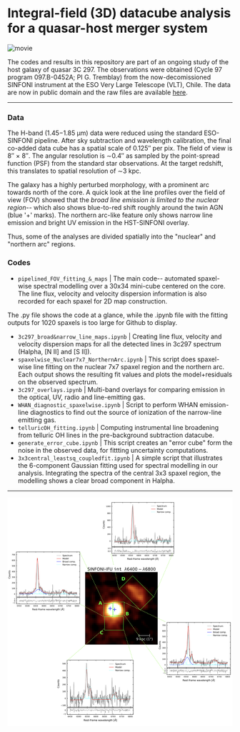 # Integral-field (3D) datacube analysis for a quasar-host merger system

![movie](https://github.com/chetnaduggal/IFU-datacube-analysis/assets/67710398/85aeb7fe-adb3-45ae-8e2d-e0d86ea1ad63)

The codes and results in this repository are part of an ongoing study of the host galaxy of quasar 3C 297. The observations were obtained (Cycle 97 program 097.B-0452A; PI G. Tremblay) from the now-decomissioned SINFONI instrument at the ESO Very Large Telescope (VLT), Chile. 
The data are now in public domain and the raw files are available [here](http://archive.eso.org/wdb/wdb/eso/eso_archive_main/query?prog_id=097.B-0452(A)&max_rows_returned=10000).    

----------------------------

### Data

The H-band (1.45−1.85 μm) data were reduced using the standard ESO-SINFONI pipeline. After sky subtraction and wavelength calibration, the final co-added data cube has a spatial scale of 0.125′′ per pix. The field of view is 8′′ × 8′′. The angular resolution is ∼0.4′′ as sampled by the point-spread function (PSF) from the standard star observations. At the target redshift, this translates to spatial resolution of ∼3 kpc. 

The galaxy has a highly perturbed morphology, with a prominent arc towards north of the core. A quick look at the line profiles over the field of view (FOV) showed that the _broad line emission is limited to the nuclear region_-- which also shows blue-to-red shift roughly around the twin AGN (blue '+' marks). The northern arc-like feature only shows narrow line emission and bright UV emission in the HST-SINFONI overlay.

Thus, some of the analyses are divided spatially into the "nuclear" and "northern arc" regions.

### Codes

- `pipelined_FOV_fitting_&_maps` |  The main code-- automated spaxel-wise spectral modelling over a 30x34 mini-cube centered on the core. The line flux, velocity and velocity dispersion information is also recorded for each spaxel for 2D map construction.

The .py file shows the code at a glance, while the .ipynb file with the fitting outputs for 1020 spaxels is too large for Github to display.   

- `3c297_broad&narrow_line_maps.ipynb` |  Creating line flux, velocity and velocity dispersion maps for all the detected lines in 3c297 spectrum (Halpha, [N II] and [S II]). 
- `spaxelwise_Nuclear7x7_NorthernArc.ipynb` |  This script does spaxel-wise line fitting on the nuclear 7x7 spaxel region and the northern arc. Each output shows the resulting fit values and plots the model+residuals on the observed spectrum. 
- `3c297_overlays.ipynb` |  Multi-band overlays for comparing emission in the optical, UV, radio and line-emitting gas. 
- `WHAN_diagnostic_spaxelwise.ipynb` |  Script to perform WHAN emission-line diagnostics to find out the source of ionization of the narrow-line emitting gas.
- `telluricOH_fitting.ipynb` |  Computing instrumental line broadening from telluric OH lines in the pre-background subtraction datacube.
- `generate_error_cube.ipynb` |  This script creates an "error cube" form the noise in the observed data, for fittting uncertainty computations.
- `3x3central_leastsq_coupledfit.ipynb` |  A simple script that illustrates the 6-component Gaussian fitting used for spectral modelling in our analysis. Integrating the spectra of the central 3x3 spaxel region, the modelling shows a clear broad component in Halpha.


----------------------------

![image](https://github.com/chetnaduggal/ifu-3D-datacube-analysis/blob/dbb2273ca01a6ae0a13d48cb7c630dbadd3ec4de/int-regions-spectra.png)






